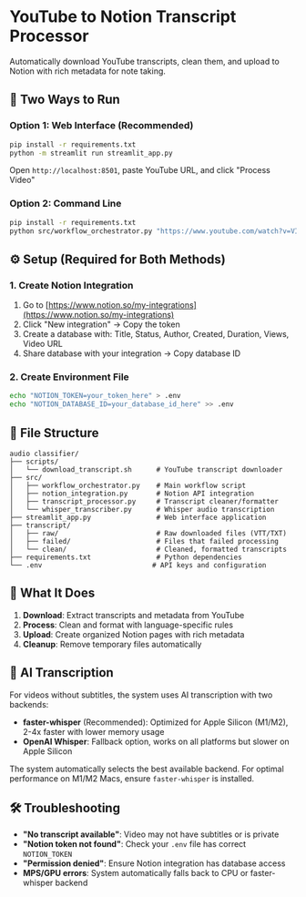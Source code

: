 # YouTube to Notion Transcript Processor

Automatically download YouTube transcripts, clean them, and upload to Notion with rich metadata for note taking.

## 🚀 Two Ways to Run

### Option 1: Web Interface (Recommended)

```bash
pip install -r requirements.txt
python -m streamlit run streamlit_app.py
```

Open `http://localhost:8501`, paste YouTube URL, and click "Process Video"

### Option 2: Command Line

```bash
pip install -r requirements.txt
python src/workflow_orchestrator.py "https://www.youtube.com/watch?v=VIDEO_ID"
```

## ⚙️ Setup (Required for Both Methods)

### 1. Create Notion Integration

1. Go to [https://www.notion.so/my-integrations](https://www.notion.so/my-integrations)
2. Click "New integration" → Copy the token
3. Create a database with: Title, Status, Author, Created, Duration, Views, Video URL
4. Share database with your integration → Copy database ID

### 2. Create Environment File

```bash
echo "NOTION_TOKEN=your_token_here" > .env
echo "NOTION_DATABASE_ID=your_database_id_here" >> .env
```

## 📁 File Structure

```text
audio classifier/
├── scripts/
│   └── download_transcript.sh      # YouTube transcript downloader
├── src/
│   ├── workflow_orchestrator.py    # Main workflow script
│   ├── notion_integration.py       # Notion API integration
│   ├── transcript_processor.py     # Transcript cleaner/formatter
│   └── whisper_transcriber.py      # Whisper audio transcription
├── streamlit_app.py                # Web interface application
├── transcript/
│   ├── raw/                        # Raw downloaded files (VTT/TXT)
│   ├── failed/                     # Files that failed processing
│   └── clean/                      # Cleaned, formatted transcripts
├── requirements.txt                # Python dependencies
└── .env                           # API keys and configuration
```

## 🎯 What It Does

1. **Download**: Extract transcripts and metadata from YouTube
2. **Process**: Clean and format with language-specific rules
3. **Upload**: Create organized Notion pages with rich metadata
4. **Cleanup**: Remove temporary files automatically

## 🤖 AI Transcription

For videos without subtitles, the system uses AI transcription with two backends:

- **faster-whisper** (Recommended): Optimized for Apple Silicon (M1/M2), 2-4x faster with lower memory usage
- **OpenAI Whisper**: Fallback option, works on all platforms but slower on Apple Silicon

The system automatically selects the best available backend. For optimal performance on M1/M2 Macs, ensure `faster-whisper` is installed.

## 🛠 Troubleshooting

- **"No transcript available"**: Video may not have subtitles or is private
- **"Notion token not found"**: Check your `.env` file has correct `NOTION_TOKEN`
- **"Permission denied"**: Ensure Notion integration has database access
- **MPS/GPU errors**: System automatically falls back to CPU or faster-whisper backend
